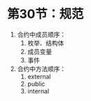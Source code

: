 # 第30节：规范



1. 合约中成员顺序：
   1. 枚举、结构体
   2. 成员变量
   3. 事件
2. 合约中方法顺序：
   1. external
   2. public
   3. internal